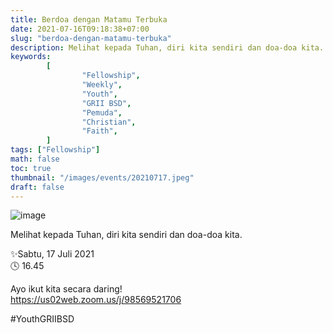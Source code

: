 ```yaml
---
title: Berdoa dengan Matamu Terbuka
date: 2021-07-16T09:18:38+07:00
slug: "berdoa-dengan-matamu-terbuka"
description: Melihat kepada Tuhan, diri kita sendiri dan doa-doa kita.
keywords:
        [
                "Fellowship",
                "Weekly",
                "Youth",
                "GRII BSD",
                "Pemuda",
                "Christian",
                "Faith",
        ]
tags: ["Fellowship"]
math: false
toc: true
thumbnail: "/images/events/20210717.jpeg"
draft: false
---
```


![image](/images/events/20210717.jpeg)

Melihat kepada Tuhan, diri kita sendiri dan doa-doa kita.

✨Sabtu, 17 Juli 2021\
🕓 16.45

Ayo ikut kita secara daring!\
https://us02web.zoom.us/j/98569521706

#YouthGRIIBSD
